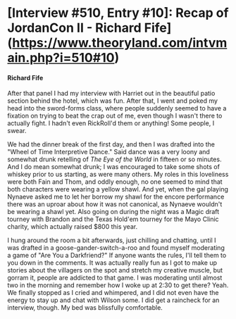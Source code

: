 # [Interview #510, Entry #10]: Recap of JordanCon II - Richard Fife](https://www.theoryland.com/intvmain.php?i=510#10)

#### Richard Fife

After that panel I had my interview with Harriet out in the beautiful patio section behind the hotel, which was fun. After that, I went and poked my head into the sword-forms class, where people suddenly seemed to have a fixation on trying to beat the crap out of me, even though I wasn't there to actually fight. I hadn't even RickRoll'd them or anything! Some people, I swear.

We had the dinner break of the first day, and then I was drafted into the "Wheel of Time Interpretive Dance." Said dance was a very loony and somewhat drunk retelling of
*The Eye of the World*
in fifteen or so minutes. And I do mean somewhat drunk; I was encouraged to take some shots of whiskey prior to us starting, as were many others. My roles in this loveliness were both Fain and Thom, and oddly enough, no one seemed to mind that both characters were wearing a yellow shawl. And yet, when the gal playing Nynaeve asked me to let her borrow my shawl for the encore performance there was an uproar about how it was not canonical, as Nynaeve wouldn't be wearing a shawl yet. Also going on during the night was a Magic draft tourney with Brandon and the Texas Hold'em tourney for the Mayo Clinic charity, which actually raised $800 this year.

I hung around the room a bit afterwards, just chilling and chatting, until I was drafted in a goose-gander-switch-a-roo and found myself moderating a game of "Are You a Darkfriend?" If anyone wants the rules, I'll tell them to you down in the comments. It was actually really fun as I got to make up stories about the villagers on the spot and stretch my creative muscle, but gorram it, people are addicted to that game. I was moderating until almost two in the morning and remember how I woke up at 2:30 to get there? Yeah. We finally stopped as I cried and whimpered, and I did not even have the energy to stay up and chat with Wilson some. I did get a raincheck for an interview, though. My bed was blissfully comfortable.

